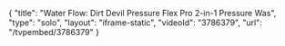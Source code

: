 {
    "title": "Water Flow: Dirt Devil Pressure Flex Pro 2-in-1 Pressure Was",
    "type": "solo",
    "layout": "iframe-static",
    "videoId": "3786379",
    "url": "\/tvpembed\/3786379"
}
